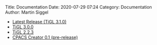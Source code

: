 Title: Documentation
Date: 2020-07-29 07:24
Category: Documentation
Author: Martin Siggel

 - [Latest Release (TiGL 3.1.0)](../doc/latest/index.html)
 - [TiGL 3.0.0](../doc/3.0.0/index.html)
 - [TiGL 2.2.3](../doc/2.2.3/index.html)
 - [CPACS Creator 0.1 (pre-release)](../doc/cpacscreator-0.1/index.html)

